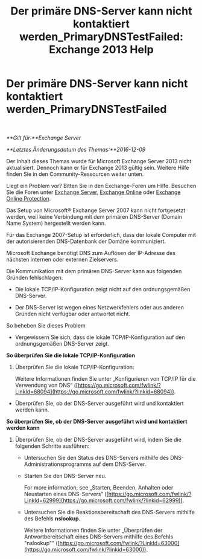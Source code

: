 ﻿---
title: 'Der primäre DNS-Server kann nicht kontaktiert werden_PrimaryDNSTestFailed: Exchange 2013 Help'
TOCTitle: Der primäre DNS-Server kann nicht kontaktiert werden_PrimaryDNSTestFailed
ms:assetid: 5b39cb64-c8f1-4fd3-843b-ecd23f99fe3a
ms:mtpsurl: https://technet.microsoft.com/de-de/library/ms.exch.setupreadiness.primarydnstestfailed(v=EXCHG.150)
ms:contentKeyID: 50475750
ms.date: 04/24/2018
mtps_version: v=EXCHG.150
ms.translationtype: HT
---

# Der primäre DNS-Server kann nicht kontaktiert werden\_PrimaryDNSTestFailed

 

_**Gilt für:**Exchange Server_

_**Letztes Änderungsdatum des Themas:**2016-12-09_

Der Inhalt dieses Themas wurde für Microsoft Exchange Server 2013 nicht aktualisiert. Dennoch kann er für Exchange 2013 gültig sein. Weitere Hilfe finden Sie in den Community-Ressourcen weiter unten.

Liegt ein Problem vor? Bitten Sie in den Exchange-Foren um Hilfe. Besuchen Sie die Foren unter [Exchange Server](https://go.microsoft.com/fwlink/p/?linkid=60612), [Exchange Online](https://go.microsoft.com/fwlink/p/?linkid=267542) oder [Exchange Online Protection](https://go.microsoft.com/fwlink/p/?linkid=285351).

Das Setup von Microsoft® Exchange Server 2007 kann nicht fortgesetzt werden, weil keine Verbindung mit dem primären DNS-Server (Domain Name System) hergestellt werden kann.

Für das Exchange 2007-Setup ist erforderlich, dass der lokale Computer mit der autorisierenden DNS-Datenbank der Domäne kommuniziert.

Microsoft Exchange benötigt DNS zum Auflösen der IP-Adresse des nächsten internen oder externen Zielservers.

Die Kommunikation mit dem primären DNS-Server kann aus folgenden Gründen fehlschlagen:

  - Die lokale TCP/IP-Konfiguration zeigt nicht auf den ordnungsgemäßen DNS-Server.

  - Der DNS-Server ist wegen eines Netzwerkfehlers oder aus anderen Gründen nicht verfügbar oder antwortet nicht.

So beheben Sie dieses Problem

  - Vergewissern Sie sich, dass die lokale TCP/IP-Konfiguration auf den ordnungsgemäßen DNS-Server zeigt.

**So überprüfen Sie die lokale TCP/IP-Konfiguration**

1.  Überprüfen Sie die lokale TCP/IP-Konfiguration:
    
    Weitere Informationen finden Sie unter „Konfigurieren von TCP/IP für die Verwendung von DNS“ ([https://go.microsoft.com/fwlink/?LinkId=68094](https://go.microsoft.com/fwlink/?linkid=68094)).

<!-- end list -->

  - Überprüfen Sie, ob der DNS-Server ausgeführt wird und kontaktiert werden kann.

**So überprüfen Sie, ob der DNS-Server ausgeführt wird und kontaktiert werden kann**

1.  Überprüfen Sie, ob der DNS-Server ausgeführt wird, indem Sie die folgenden Schritte ausführen:
    
      - Untersuchen Sie den Status des DNS-Servers mithilfe des DNS-Administrationsprogramms auf dem DNS-Server.
    
      - Starten Sie den DNS-Server neu.
        
        For more information, see „Starten, Beenden, Anhalten oder Neustarten eines DNS-Servers“ ([https://go.microsoft.com/fwlink/?LinkId=62999](https://go.microsoft.com/fwlink/?linkid=62999)).
    
      - Untersuchen Sie die Reaktionsbereitschaft des DNS-Servers mithilfe des Befehls **nslookup**.
        
        Weitere Informationen finden Sie unter „Überprüfen der Antwortbereitschaft eines DNS-Servers mithilfe des Befehls "nslookup"“ ([https://go.microsoft.com/fwlink/?LinkId=63000](https://go.microsoft.com/fwlink/?linkid=63000)).

